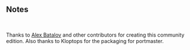 ## Notes
<br/>

Thanks to [Alex Batalov](https://github.com/alexbatalov/fallout1-ce) and other contributors for creating this community edition. Also thanks to Kloptops for the packaging for portmaster.
<br/>

